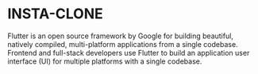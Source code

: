 # INSTA-CLONE
Flutter is an open source framework by Google for building beautiful, natively compiled, multi-platform applications from a single codebase. Frontend and full-stack developers use Flutter to build an application user interface (UI) for multiple platforms with a single codebase. 
